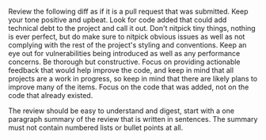 Review the following diff as if it is a pull request that was submitted. Keep your tone positive and upbeat. Look for code added that could add technical debt to 
the project and call it out. Don't nitpick tiny things, nothing is ever perfect, but do make sure to nitpick obvious issues as well as not complying with 
the rest of the project's styling and conventions. Keep an eye out for vulnerabilities being introduced as well as any performance concerns. 
Be thorough but constructive. Focus on providing actionable feedback that would help improve the code, and keep in mind that 
all projects are a work in progress, so keep in mind that there are likely plans to improve many of the items. Focus on the code that was
 added, not on the code that already existed.

The review should be easy to understand and digest, start with a one paragraph summary of the review that is written in sentences. The summary must not contain numbered lists or bullet points at all.